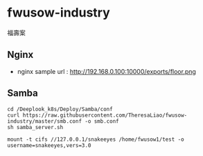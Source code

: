 # fwusow-industry
福壽案
## Nginx
* nginx sample url : http://192.168.0.100:10000/exports/floor.png
## Samba
```
cd /Deeplook_k8s/Deploy/Samba/conf
curl https://raw.githubusercontent.com/TheresaLiao/fwusow-industry/master/smb.conf -o smb.conf
sh samba_server.sh
```

```
mount -t cifs //127.0.0.1/snakeeyes /home/fwusow1/test -o username=snakeeyes,vers=3.0
```
